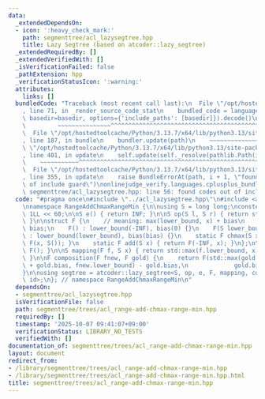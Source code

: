 ```yaml
---
data:
  _extendedDependsOn:
  - icon: ':heavy_check_mark:'
    path: segmenttree/acl_lazysegtree.hpp
    title: Lazy Segtree (based on atcoder::lazy_segtree)
  _extendedRequiredBy: []
  _extendedVerifiedWith: []
  _isVerificationFailed: false
  _pathExtension: hpp
  _verificationStatusIcon: ':warning:'
  attributes:
    links: []
  bundledCode: "Traceback (most recent call last):\n  File \"/opt/hostedtoolcache/Python/3.13.7/x64/lib/python3.13/site-packages/onlinejudge_verify/documentation/build.py\"\
    , line 71, in _render_source_code_stat\n    bundled_code = language.bundle(stat.path,\
    \ basedir=basedir, options={'include_paths': [basedir]}).decode()\n          \
    \         ~~~~~~~~~~~~~~~^^^^^^^^^^^^^^^^^^^^^^^^^^^^^^^^^^^^^^^^^^^^^^^^^^^^^^^^^^^^^^^^^^\n\
    \  File \"/opt/hostedtoolcache/Python/3.13.7/x64/lib/python3.13/site-packages/onlinejudge_verify/languages/cplusplus.py\"\
    , line 187, in bundle\n    bundler.update(path)\n    ~~~~~~~~~~~~~~^^^^^^\n  File\
    \ \"/opt/hostedtoolcache/Python/3.13.7/x64/lib/python3.13/site-packages/onlinejudge_verify/languages/cplusplus_bundle.py\"\
    , line 401, in update\n    self.update(self._resolve(pathlib.Path(included), included_from=path))\n\
    \    ~~~~~~~~~~~^^^^^^^^^^^^^^^^^^^^^^^^^^^^^^^^^^^^^^^^^^^^^^^^^^^^^^^^^^^\n\
    \  File \"/opt/hostedtoolcache/Python/3.13.7/x64/lib/python3.13/site-packages/onlinejudge_verify/languages/cplusplus_bundle.py\"\
    , line 355, in update\n    raise BundleErrorAt(path, i + 1, \"found codes out\
    \ of include guard\")\nonlinejudge_verify.languages.cplusplus_bundle.BundleErrorAt:\
    \ segmenttree/acl_lazysegtree.hpp: line 56: found codes out of include guard\n"
  code: "#pragma once\n#include \"../acl_lazysegtree.hpp\"\n#include <algorithm>\n\
    \nnamespace RangeAddChmaxRangeMin {\n\nusing S = long long;\nconstexpr S INF =\
    \ 1LL << 60;\n\nS e() { return INF; }\n\nS op(S l, S r) { return std::min(l, r);\
    \ }\n\nstruct F {\n    // meaning: max(lower_bound, x) + bias\n    S lower_bound,\
    \ bias;\n    F() : lower_bound(-INF), bias(0) {}\n    F(S lower_bound, S bias)\
    \ : lower_bound(lower_bound), bias(bias) {}\n    static F chmax(S x) { return\
    \ F(x, S()); }\n    static F add(S x) { return F(-INF, x); }\n};\n\nF id() { return\
    \ F(); }\n\nS mapping(F f, S x) { return std::max(f.lower_bound, x) + f.bias;\
    \ }\n\nF composition(F fnew, F gold) {\n    return F(std::max(gold.lower_bound\
    \ + gold.bias, fnew.lower_bound) - gold.bias,\n             gold.bias + fnew.bias);\n\
    }\n\nusing segtree = atcoder::lazy_segtree<S, op, e, F, mapping, composition,\
    \ id>;\n}; // namespace RangeAddChmaxRangeMin\n"
  dependsOn:
  - segmenttree/acl_lazysegtree.hpp
  isVerificationFile: false
  path: segmenttree/trees/acl_range-add-chmax-range-min.hpp
  requiredBy: []
  timestamp: '2025-10-07 09:41:07+09:00'
  verificationStatus: LIBRARY_NO_TESTS
  verifiedWith: []
documentation_of: segmenttree/trees/acl_range-add-chmax-range-min.hpp
layout: document
redirect_from:
- /library/segmenttree/trees/acl_range-add-chmax-range-min.hpp
- /library/segmenttree/trees/acl_range-add-chmax-range-min.hpp.html
title: segmenttree/trees/acl_range-add-chmax-range-min.hpp
---
```

